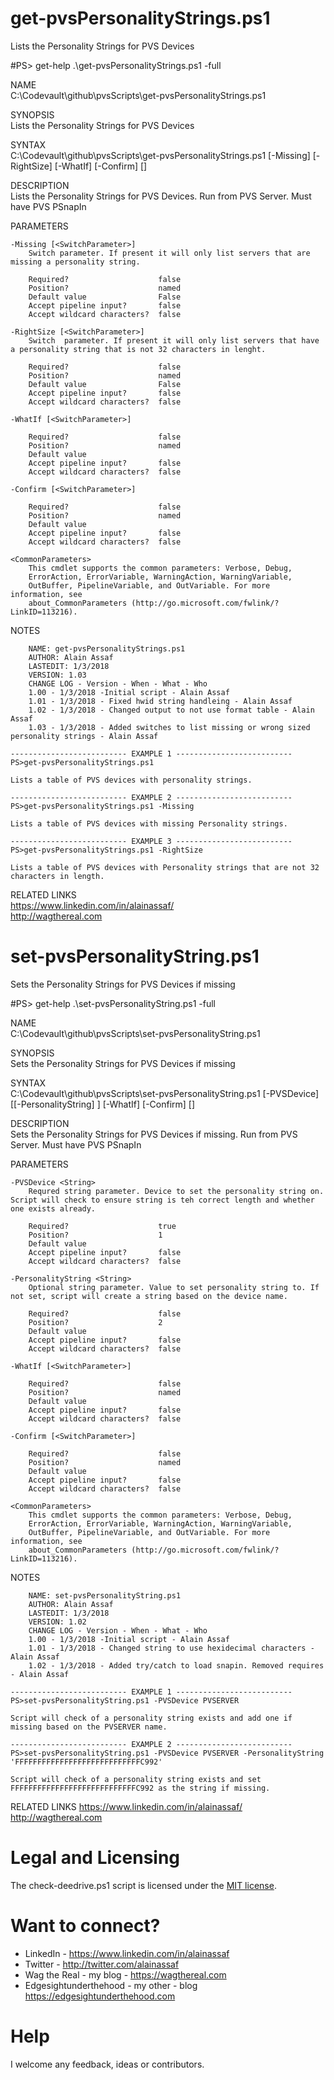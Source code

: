 # get-pvsPersonalityStrings.ps1
Lists the Personality Strings for PVS Devices

#PS> get-help .\get-pvsPersonalityStrings.ps1 -full

NAME<br>
    C:\Codevault\github\pvsScripts\get-pvsPersonalityStrings.ps1

SYNOPSIS<br>
    Lists the Personality Strings for PVS Devices

SYNTAX<br>
    C:\Codevault\github\pvsScripts\get-pvsPersonalityStrings.ps1 [-Missing] [-RightSize] [-WhatIf] [-Confirm] [<CommonParameters>]

DESCRIPTION<br>
    Lists the Personality Strings for PVS Devices. Run from PVS Server. Must have PVS PSnapIn

PARAMETERS

    -Missing [<SwitchParameter>]
        Switch parameter. If present it will only list servers that are missing a personality string.

        Required?                    false
        Position?                    named
        Default value                False
        Accept pipeline input?       false
        Accept wildcard characters?  false

    -RightSize [<SwitchParameter>]
        Switch  parameter. If present it will only list servers that have a personality string that is not 32 characters in lenght.

        Required?                    false
        Position?                    named
        Default value                False
        Accept pipeline input?       false
        Accept wildcard characters?  false

    -WhatIf [<SwitchParameter>]

        Required?                    false
        Position?                    named
        Default value
        Accept pipeline input?       false
        Accept wildcard characters?  false

    -Confirm [<SwitchParameter>]

        Required?                    false
        Position?                    named
        Default value
        Accept pipeline input?       false
        Accept wildcard characters?  false

    <CommonParameters>
        This cmdlet supports the common parameters: Verbose, Debug,
        ErrorAction, ErrorVariable, WarningAction, WarningVariable,
        OutBuffer, PipelineVariable, and OutVariable. For more information, see
        about_CommonParameters (http://go.microsoft.com/fwlink/?LinkID=113216).

NOTES


        NAME: get-pvsPersonalityStrings.ps1
        AUTHOR: Alain Assaf
        LASTEDIT: 1/3/2018
        VERSION: 1.03
        CHANGE LOG - Version - When - What - Who
        1.00 - 1/3/2018 -Initial script - Alain Assaf
        1.01 - 1/3/2018 - Fixed hwid string handleing - Alain Assaf
        1.02 - 1/3/2018 - Changed output to not use format table - Alain Assaf
        1.03 - 1/3/2018 - Added switches to list missing or wrong sized personality strings - Alain Assaf

    -------------------------- EXAMPLE 1 --------------------------
    PS>get-pvsPersonalityStrings.ps1

    Lists a table of PVS devices with personality strings.

    -------------------------- EXAMPLE 2 --------------------------
    PS>get-pvsPersonalityStrings.ps1 -Missing

    Lists a table of PVS devices with missing Personality strings.

    -------------------------- EXAMPLE 3 --------------------------
    PS>get-pvsPersonalityStrings.ps1 -RightSize

    Lists a table of PVS devices with Personality strings that are not 32 characters in length.

RELATED LINKS<br>
    https://www.linkedin.com/in/alainassaf/<br>
    http://wagthereal.com
    
# set-pvsPersonalityString.ps1
Sets the Personality Strings for PVS Devices if missing

#PS> get-help .\set-pvsPersonalityString.ps1 -full

NAME<br>
    C:\Codevault\github\pvsScripts\set-pvsPersonalityString.ps1

SYNOPSIS<br>
    Sets the Personality Strings for PVS Devices if missing


SYNTAX<br>
    C:\Codevault\github\pvsScripts\set-pvsPersonalityString.ps1 [-PVSDevice] <String> [[-PersonalityString] <String>] [-WhatIf] [-Confirm] [<CommonParameters>]


DESCRIPTION<br>
    Sets the Personality Strings for PVS Devices if missing. Run from PVS Server. Must have PVS PSnapIn


PARAMETERS

    -PVSDevice <String>
        Requred string parameter. Device to set the personality string on. Script will check to ensure string is teh correct length and whether one exists already.

        Required?                    true
        Position?                    1
        Default value
        Accept pipeline input?       false
        Accept wildcard characters?  false

    -PersonalityString <String>
        Optional string parameter. Value to set personality string to. If not set, script will create a string based on the device name.

        Required?                    false
        Position?                    2
        Default value
        Accept pipeline input?       false
        Accept wildcard characters?  false

    -WhatIf [<SwitchParameter>]

        Required?                    false
        Position?                    named
        Default value
        Accept pipeline input?       false
        Accept wildcard characters?  false

    -Confirm [<SwitchParameter>]

        Required?                    false
        Position?                    named
        Default value
        Accept pipeline input?       false
        Accept wildcard characters?  false

    <CommonParameters>
        This cmdlet supports the common parameters: Verbose, Debug,
        ErrorAction, ErrorVariable, WarningAction, WarningVariable,
        OutBuffer, PipelineVariable, and OutVariable. For more information, see
        about_CommonParameters (http://go.microsoft.com/fwlink/?LinkID=113216).

NOTES

        NAME: set-pvsPersonalityString.ps1
        AUTHOR: Alain Assaf
        LASTEDIT: 1/3/2018
        VERSION: 1.02
        CHANGE LOG - Version - When - What - Who
        1.00 - 1/3/2018 -Initial script - Alain Assaf
        1.01 - 1/3/2018 - Changed string to use hexidecimal characters - Alain Assaf
        1.02 - 1/3/2018 - Added try/catch to load snapin. Removed requires - Alain Assaf

    -------------------------- EXAMPLE 1 --------------------------
    PS>set-pvsPersonalityString.ps1 -PVSDevice PVSERVER

    Script will check of a personality string exists and add one if missing based on the PVSERVER name.

    -------------------------- EXAMPLE 2 --------------------------
    PS>set-pvsPersonalityString.ps1 -PVSDevice PVSERVER -PersonalityString 'FFFFFFFFFFFFFFFFFFFFFFFFFFFFC992'

    Script will check of a personality string exists and set FFFFFFFFFFFFFFFFFFFFFFFFFFFFC992 as the string if missing.

RELATED LINKS
    https://www.linkedin.com/in/alainassaf/
    http://wagthereal.com

# Legal and Licensing
The check-deedrive.ps1 script is licensed under the [MIT license][].

[MIT license]: LICENSE.md

# Want to connect?
* LinkedIn - https://www.linkedin.com/in/alainassaf
* Twitter - http://twitter.com/alainassaf
* Wag the Real - my blog - https://wagthereal.com
* Edgesightunderthehood - my other - blog https://edgesightunderthehood.com

# Help
I welcome any feedback, ideas or contributors.